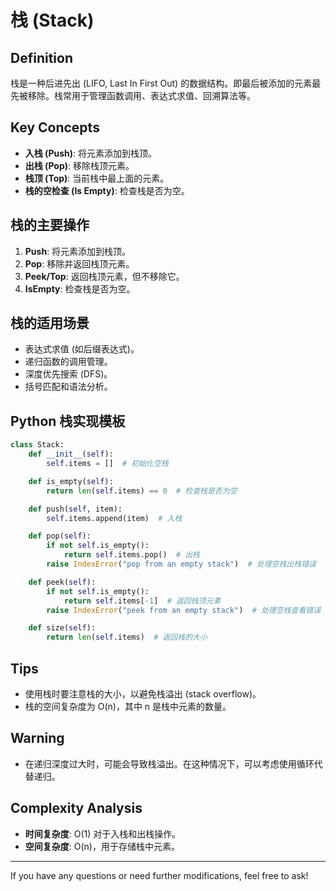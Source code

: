 # 栈 (Stack)

## Definition
栈是一种后进先出 (LIFO, Last In First Out) 的数据结构。即最后被添加的元素最先被移除。栈常用于管理函数调用、表达式求值、回溯算法等。

## Key Concepts
- **入栈 (Push)**: 将元素添加到栈顶。
- **出栈 (Pop)**: 移除栈顶元素。
- **栈顶 (Top)**: 当前栈中最上面的元素。
- **栈的空检查 (Is Empty)**: 检查栈是否为空。
  
## 栈的主要操作
1. **Push**: 将元素添加到栈顶。
2. **Pop**: 移除并返回栈顶元素。
3. **Peek/Top**: 返回栈顶元素，但不移除它。
4. **IsEmpty**: 检查栈是否为空。

## 栈的适用场景
- 表达式求值 (如后缀表达式)。
- 递归函数的调用管理。
- 深度优先搜索 (DFS)。
- 括号匹配和语法分析。

## Python 栈实现模板
```python
class Stack:
    def __init__(self):
        self.items = []  # 初始化空栈

    def is_empty(self):
        return len(self.items) == 0  # 检查栈是否为空

    def push(self, item):
        self.items.append(item)  # 入栈

    def pop(self):
        if not self.is_empty():
            return self.items.pop()  # 出栈
        raise IndexError("pop from an empty stack")  # 处理空栈出栈错误

    def peek(self):
        if not self.is_empty():
            return self.items[-1]  # 返回栈顶元素
        raise IndexError("peek from an empty stack")  # 处理空栈查看错误

    def size(self):
        return len(self.items)  # 返回栈的大小
```

## Tips
- 使用栈时要注意栈的大小，以避免栈溢出 (stack overflow)。
- 栈的空间复杂度为 O(n)，其中 n 是栈中元素的数量。

## Warning
- 在递归深度过大时，可能会导致栈溢出。在这种情况下，可以考虑使用循环代替递归。

## Complexity Analysis
- **时间复杂度**: O(1) 对于入栈和出栈操作。
- **空间复杂度**: O(n)，用于存储栈中元素。

---

If you have any questions or need further modifications, feel free to ask!
